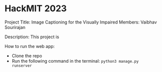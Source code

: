 # HackMIT 2023

Project Title: Image Captioning for the Visually Impaired
Members: Vaibhav Sourirajan

Description:
This project is 

How to run the web app: 
- Clone the repo
- Run the following command in the terminal: `python3 manage.py runserver`
